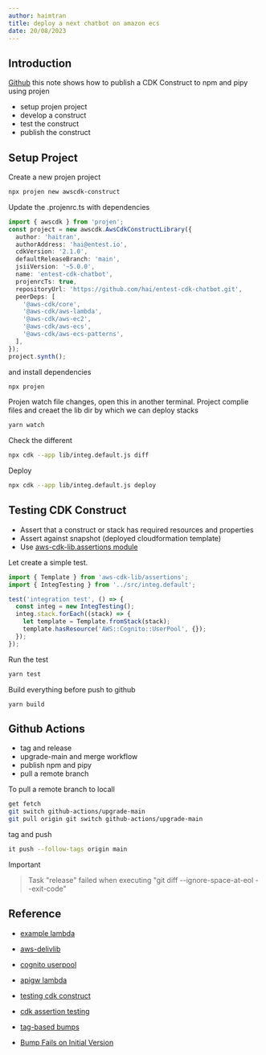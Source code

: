 ```yaml
---
author: haimtran
title: deploy a next chatbot on amazon ecs
date: 20/08/2023
---
```


## Introduction

[Github]() this note shows how to publish a CDK Construct to npm and pipy using projen

- setup projen project
- develop a construct
- test the construct
- publish the construct

## Setup Project

Create a new projen project

```bash
npx projen new awscdk-construct
```

Update the .projenrc.ts with dependencies

```ts
import { awscdk } from 'projen';
const project = new awscdk.AwsCdkConstructLibrary({
  author: 'haitran',
  authorAddress: 'hai@entest.io',
  cdkVersion: '2.1.0',
  defaultReleaseBranch: 'main',
  jsiiVersion: '~5.0.0',
  name: 'entest-cdk-chatbot',
  projenrcTs: true,
  repositoryUrl: 'https://github.com/hai/entest-cdk-chatbot.git',
  peerDeps: [
    '@aws-cdk/core',
    '@aws-cdk/aws-lambda',
    '@aws-cdk/aws-ec2',
    '@aws-cdk/aws-ecs',
    '@aws-cdk/aws-ecs-patterns',
  ],
});
project.synth();
```

and install dependencies

```bash
npx projen
```

Projen watch file changes, open this in another terminal. Project complie files and creaet the lib dir by which we can deploy stacks

```bash
yarn watch
```

Check the different

```bash
npx cdk --app lib/integ.default.js diff
```

Deploy

```bash
npx cdk --app lib/integ.default.js deploy
```

## Testing CDK Construct

- Assert that a construct or stack has required resources and properties
- Assert against snapshot (deployed cloudformation template)
- Use [aws-cdk-lib.assertions module](https://docs.aws.amazon.com/cdk/api/v2/docs/aws-cdk-lib.assertions-readme.html#asserting-annotations)

Let create a simple test.

```ts
import { Template } from 'aws-cdk-lib/assertions';
import { IntegTesting } from '../src/integ.default';

test('integration test', () => {
  const integ = new IntegTesting();
  integ.stack.forEach((stack) => {
    let template = Template.fromStack(stack);
    template.hasResource('AWS::Cognito::UserPool', {});
  });
});
```

Run the test

```bash
yarn test
```

Build everything before push to github

```yarn
yarn build
```

## Github Actions

- tag and release
- upgrade-main and merge workflow
- publish npm and pipy
- pull a remote branch

To pull a remote branch to locall

```bash
get fetch
git switch github-actions/upgrade-main
git pull origin git switch github-actions/upgrade-main
```

tag and push

```bash
it push --follow-tags origin main
```

> [!IMPORTANT]

> Task "release" failed when executing "git diff --ignore-space-at-eol --exit-code"

## Reference

- [example lambda](https://github.com/seeebiii/projen-test/blob/main/.projenrc.js)

- [aws-delivlib](https://betterdev.blog/building-cdk-construct-library/)

- [cognito userpool](https://github.com/cdk-entest/apigw-auth-cognito/blob/main/lib/apigw-cognito-authorizer.ts)

- [apigw lambda](https://github.com/cdk-entest/apigw-lambda-basic/blob/main/lib/apigw-lambda-basic-stack.ts)

- [testing cdk construct](https://docs.aws.amazon.com/cdk/v2/guide/testing.html)

- [cdk assertion testing](https://docs.aws.amazon.com/cdk/api/v2/docs/aws-cdk-lib.assertions-readme.html#asserting-annotations)

- [tag-based bumps](https://github.com/projen/projen/issues/726)

- [Bump Fails on Initial Version](https://github.com/projen/projen/issues/724)
